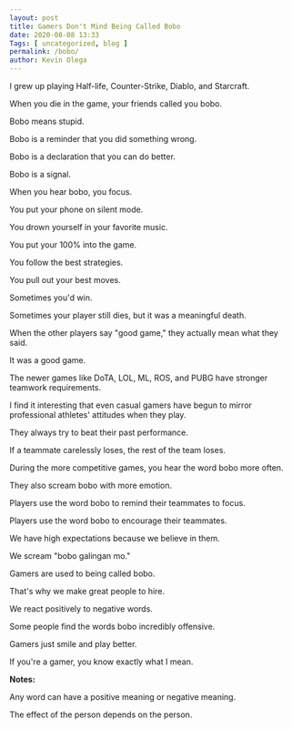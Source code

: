 ```yaml
--- 
layout: post 
title: Gamers Don't Mind Being Called Bobo
date: 2020-08-08 13:33
Tags: [ uncategorized, blog ]
permalink: /bobo/ 
author: Kevin Olega 
--- 
```

I grew up playing Half-life, Counter-Strike, Diablo, and Starcraft.

When you die in the game, your friends called you bobo.

Bobo means stupid.

Bobo is a reminder that you did something wrong.

Bobo is a declaration that you can do better.

Bobo is a signal.

When you hear bobo, you focus.

You put your phone on silent mode.

You drown yourself in your favorite music.

You put your 100% into the game.

You follow the best strategies.

You pull out your best moves.

Sometimes you'd win.

Sometimes your player still dies, but it was a meaningful death.

When the other players say "good game," they actually mean what they said.

It was a good game.

The newer games like DoTA, LOL, ML, ROS, and PUBG have stronger teamwork requirements.

I find it interesting that even casual gamers have begun to mirror professional athletes' attitudes when they play.

They always try to beat their past performance.

If a teammate carelessly loses, the rest of the team loses.

During the more competitive games, you hear the word bobo more often.

They also scream bobo with more emotion.

Players use the word bobo to remind their teammates to focus.

Players use the word bobo to encourage their teammates.

We have high expectations because we believe in them.

We scream "bobo galingan mo."

Gamers are used to being called bobo.

That's why we make great people to hire.

We react positively to negative words.

Some people find the words bobo incredibly offensive.

Gamers just smile and play better.

If you're a gamer, you know exactly what I mean.

**Notes:**

Any word can have a positive meaning or negative meaning.

The effect of the person depends on the person.